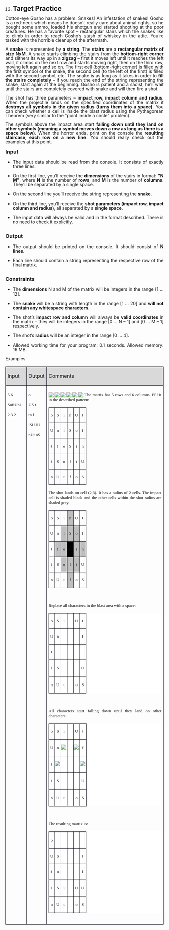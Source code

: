 <OL START=13>
	<LI><H2 CLASS="western" STYLE="margin-top: 0in; margin-bottom: 0.08in; line-height: 100%">
	Target Practice</H2>
</OL>
<P CLASS="western" ALIGN=JUSTIFY STYLE="margin-bottom: 0.14in; line-height: 100%">
Cotton-eye Gosho has a problem. Snakes! An infestation of snakes!
Gosho is a red-neck which means he doesn’t really care about animal
rights, so he bought some ammo, loaded his shotgun and started
shooting at the poor creatures. He has a favorite spot –
rectangular stairs which the snakes like to climb in order to reach
Gosho’s stash of whiskey in the attic. You’re tasked with the
horrible cleanup of the aftermath.</P>
<P CLASS="western" ALIGN=JUSTIFY STYLE="margin-bottom: 0.14in; line-height: 100%">
A <B>snake</B> is represented by <B>a string</B>. The <B>stairs</B>
are a <B>rectangular matrix of size NxM</B>. A snake starts climbing
the stairs from the <B>bottom-right corner</B> and slithers its way
up in a <B>zigzag</B> – first it moves left until it reaches the
left wall, it climbs on the next row and starts moving right, then on
the third row, moving left again and so on. The first cell
(bottom-right corner) is filled with the first symbol of the snake,
the second cell (to the left of the first) is filled with the second
symbol, etc. The snake is as long as it takes in order to <B>fill the
stairs completely</B> – if you reach the end of the string
representing the snake, start again at the beginning. Gosho is
patient and a sadist, he’ll wait until the stairs are completely
covered with snake and will then fire a shot.</P>
<P CLASS="western" ALIGN=JUSTIFY STYLE="margin-bottom: 0.14in; line-height: 100%">
The shot has three parameters – <B>impact row, impact column and
radius</B>. When the projectile lands on the specified coordinates of
the matrix it <B>destroys all symbols in the given radius (turns them
into a space)</B>. You can check whether a cell is inside the blast
radius using the Pythagorean Theorem (very similar to the &quot;point
inside a circle&quot; problem).</P>
<P CLASS="western" ALIGN=JUSTIFY STYLE="margin-bottom: 0.14in; line-height: 100%">
The symbols above the impact area start <B>falling down until they
land on other symbols (meaning a symbol moves down a row as long as
there is a space below)</B>. When the horror ends, print on the
console the <B>resulting staircase, each row on a new line</B>. You
should really check out the examples at this point.</P>
<H3 CLASS="western" ALIGN=JUSTIFY STYLE="margin-top: 0in; margin-bottom: 0in">
Input</H3>
<UL>
	<LI><P ALIGN=JUSTIFY STYLE="margin-bottom: 0in; line-height: 100%">The
	input data should be read from the console. It consists of exactly
	three lines.</P>
	<LI><P ALIGN=JUSTIFY STYLE="margin-bottom: 0in; line-height: 100%">On
	the first line, you’ll receive the <B>dimensions</B> of the stairs
	in format: <B>&quot;N M&quot;</B>, where <B>N</B> is the number of
	<B>rows</B>, and <B>M</B> is the number of <B>columns</B>. They’ll
	be separated by a single space.</P>
	<LI><P ALIGN=JUSTIFY STYLE="margin-bottom: 0in; line-height: 100%">On
	the second line you’ll receive the string representing the <B>snake</B>.</P>
	<LI><P ALIGN=JUSTIFY STYLE="margin-bottom: 0in; line-height: 100%">On
	the third line, you’ll receive the <B>shot parameters (impact row,
	impact column and radius)</B>, all separated by a <B>single space</B>.</P>
	<LI><P ALIGN=JUSTIFY STYLE="margin-bottom: 0in; line-height: 100%">The
	input data will always be valid and in the format described. There
	is no need to check it explicitly.</P>
</UL>
<P ALIGN=JUSTIFY STYLE="margin-left: 0.5in; margin-bottom: 0in; line-height: 100%">
<BR>
</P>
<H3 CLASS="western" ALIGN=JUSTIFY STYLE="margin-top: 0in; margin-bottom: 0in">
Output</H3>
<UL>
	<LI><P ALIGN=JUSTIFY STYLE="margin-bottom: 0in; line-height: 100%">The
	output should be printed on the console. It should consist of <B>N
	lines</B>. 
	</P>
	<LI><P ALIGN=JUSTIFY STYLE="margin-bottom: 0in; line-height: 100%">Each
	line should contain a string representing the respective row of the
	final matrix.</P>
</UL>
<P ALIGN=JUSTIFY STYLE="margin-left: 0.5in; margin-bottom: 0in; line-height: 100%">
<BR>
</P>
<H3 CLASS="western" ALIGN=JUSTIFY STYLE="margin-top: 0in; margin-bottom: 0in">
Constraints</H3>
<UL>
	<LI><P CLASS="western" ALIGN=JUSTIFY STYLE="margin-bottom: 0in; line-height: 100%">
	The <B>dimensions</B> N and M of the matrix will be integers in the
	range [1 … 12].</P>
	<LI><P CLASS="western" ALIGN=JUSTIFY STYLE="margin-bottom: 0in; line-height: 100%">
	The <B>snake</B> will be a string with length in the range [1 …
	20] and <B>will not contain any whitespace characters</B>.</P>
	<LI><P CLASS="western" ALIGN=JUSTIFY STYLE="margin-bottom: 0in; line-height: 100%">
	The shot’s <B>impact row and column</B> will always be <B>valid
	coordinates</B> in the matrix – they will be integers in the range
	[0 … N – 1] and [0 … M – 1] respectively.</P>
	<LI><P CLASS="western" ALIGN=JUSTIFY STYLE="margin-bottom: 0in; line-height: 100%">
	The shot’s <B>radius</B> will be an integer in the range [0 …
	4].</P>
	<LI><P CLASS="western" ALIGN=JUSTIFY STYLE="margin-bottom: 0in; line-height: 100%">
	Allowed working time for your program: 0.1 seconds. Allowed memory:
	16 MB.</P>
</UL>
<P CLASS="western" STYLE="margin-bottom: 0in; line-height: 115%; page-break-before: always">
Examples</P>
<TABLE WIDTH=668 CELLPADDING=4 CELLSPACING=0>
	<COL WIDTH=62>
	<COL WIDTH=52>
	<COL WIDTH=528>
	<TR VALIGN=TOP>
		<TD WIDTH=62 BGCOLOR="#d9d9d9" STYLE="border: 1px solid #00000a; padding-top: 0.04in; padding-bottom: 0.04in; padding-left: 0.06in; padding-right: 0.06in">
			<P CLASS="western" ALIGN=JUSTIFY><FONT SIZE=3>Input</FONT></P>
		</TD>
		<TD WIDTH=52 BGCOLOR="#d9d9d9" STYLE="border: 1px solid #00000a; padding-top: 0.04in; padding-bottom: 0.04in; padding-left: 0.06in; padding-right: 0.06in">
			<P CLASS="western" ALIGN=JUSTIFY><FONT SIZE=3>Output</FONT></P>
		</TD>
		<TD WIDTH=528 BGCOLOR="#d9d9d9" STYLE="border: 1px solid #00000a; padding-top: 0.04in; padding-bottom: 0.04in; padding-left: 0.06in; padding-right: 0.06in">
			<P CLASS="western" ALIGN=JUSTIFY><FONT SIZE=3>Comments</FONT></P>
		</TD>
	</TR>
	<TR VALIGN=TOP>
		<TD WIDTH=62 STYLE="border: 1px solid #00000a; padding-top: 0.04in; padding-bottom: 0.04in; padding-left: 0.06in; padding-right: 0.06in">
			<P CLASS="western" ALIGN=JUSTIFY STYLE="margin-bottom: 0in"><FONT FACE="Consolas, serif"><FONT SIZE=2 STYLE="font-size: 10pt">5
			6</FONT></FONT></P>
			<P CLASS="western" ALIGN=JUSTIFY STYLE="margin-bottom: 0in"><FONT FACE="Consolas, serif"><FONT SIZE=2 STYLE="font-size: 10pt">SoftUni</FONT></FONT></P>
			<P CLASS="western" ALIGN=JUSTIFY><FONT FACE="Consolas, serif"><FONT SIZE=2 STYLE="font-size: 10pt">2
			3 2</FONT></FONT></P>
		</TD>
		<TD WIDTH=52 STYLE="border: 1px solid #00000a; padding-top: 0.04in; padding-bottom: 0.04in; padding-left: 0.06in; padding-right: 0.06in">
			<P CLASS="western" ALIGN=JUSTIFY STYLE="margin-bottom: 0in"><FONT FACE="Consolas, serif"><FONT SIZE=2 STYLE="font-size: 10pt">o</FONT></FONT></P>
			<P CLASS="western" ALIGN=JUSTIFY STYLE="margin-bottom: 0in"><FONT FACE="Consolas, serif"><FONT SIZE=2 STYLE="font-size: 10pt">US
			  t</FONT></FONT></P>
			<P CLASS="western" ALIGN=JUSTIFY STYLE="margin-bottom: 0in"><FONT FACE="Consolas, serif"><FONT SIZE=2 STYLE="font-size: 10pt">tn
			  f</FONT></FONT></P>
			<P CLASS="western" ALIGN=JUSTIFY STYLE="margin-bottom: 0in"><FONT FACE="Consolas, serif"><FONT SIZE=2 STYLE="font-size: 10pt">iSi
			UU</FONT></FONT></P>
			<P CLASS="western" ALIGN=JUSTIFY><FONT FACE="Consolas, serif"><FONT SIZE=2 STYLE="font-size: 10pt">nUt
			oS</FONT></FONT></P>
		</TD>
		<TD WIDTH=528 STYLE="border: 1px solid #00000a; padding-top: 0.04in; padding-bottom: 0.04in; padding-left: 0.06in; padding-right: 0.06in">
			<P CLASS="western" ALIGN=JUSTIFY STYLE="margin-bottom: 0in"><IMG SRC="i_284cac0dc310a993_html_4e05b9a6.gif" ALIGN=LEFT><IMG SRC="i_284cac0dc310a993_html_d5184364.gif" ALIGN=LEFT><IMG SRC="i_284cac0dc310a993_html_5dba09c6.gif" ALIGN=LEFT><IMG SRC="i_284cac0dc310a993_html_d5184364.gif" ALIGN=LEFT><IMG SRC="i_284cac0dc310a993_html_5dba09c6.gif" ALIGN=LEFT><IMG SRC="i_284cac0dc310a993_html_d5184364.gif" ALIGN=LEFT><FONT FACE="Consolas, serif"><FONT SIZE=2 STYLE="font-size: 10pt">The
			matrix has 5 rows and 6 columns. Fill it in the described pattern:</FONT></FONT></P>
			<TABLE WIDTH=115 CELLPADDING=0 CELLSPACING=0>
				<COL WIDTH=18>
				<COL WIDTH=19>
				<COL WIDTH=19>
				<COL WIDTH=19>
				<COL WIDTH=19>
				<COL WIDTH=18>
				<TR>
					<TD WIDTH=18 HEIGHT=18 STYLE="border: 1px solid #00000a; padding: 0in">
						<P CLASS="western" ALIGN=CENTER><FONT FACE="Consolas, serif"><FONT SIZE=2 STYLE="font-size: 10pt">o</FONT></FONT></P>
					</TD>
					<TD WIDTH=19 STYLE="border: 1px solid #00000a; padding: 0in">
						<P CLASS="western" ALIGN=CENTER><FONT FACE="Consolas, serif"><FONT SIZE=2 STYLE="font-size: 10pt">S</FONT></FONT></P>
					</TD>
					<TD WIDTH=19 STYLE="border: 1px solid #00000a; padding: 0in">
						<P CLASS="western" ALIGN=CENTER><FONT FACE="Consolas, serif"><FONT SIZE=2 STYLE="font-size: 10pt">i</FONT></FONT></P>
					</TD>
					<TD WIDTH=19 STYLE="border: 1px solid #00000a; padding: 0in">
						<P CLASS="western" ALIGN=CENTER><FONT FACE="Consolas, serif"><FONT SIZE=2 STYLE="font-size: 10pt">n</FONT></FONT></P>
					</TD>
					<TD WIDTH=19 STYLE="border: 1px solid #00000a; padding: 0in">
						<P CLASS="western" ALIGN=CENTER><FONT FACE="Consolas, serif"><FONT SIZE=2 STYLE="font-size: 10pt">U</FONT></FONT></P>
					</TD>
					<TD WIDTH=18 STYLE="border: 1px solid #00000a; padding: 0in">
						<P CLASS="western" ALIGN=CENTER><FONT FACE="Consolas, serif"><FONT SIZE=2 STYLE="font-size: 10pt">t</FONT></FONT></P>
					</TD>
				</TR>
				<TR>
					<TD WIDTH=18 HEIGHT=19 STYLE="border: 1px solid #00000a; padding: 0in">
						<P CLASS="western" ALIGN=CENTER><FONT FACE="Consolas, serif"><FONT SIZE=2 STYLE="font-size: 10pt">U</FONT></FONT></P>
					</TD>
					<TD WIDTH=19 STYLE="border: 1px solid #00000a; padding: 0in">
						<P CLASS="western" ALIGN=CENTER><FONT FACE="Consolas, serif"><FONT SIZE=2 STYLE="font-size: 10pt">n</FONT></FONT></P>
					</TD>
					<TD WIDTH=19 STYLE="border: 1px solid #00000a; padding: 0in">
						<P CLASS="western" ALIGN=CENTER><FONT FACE="Consolas, serif"><FONT SIZE=2 STYLE="font-size: 10pt">i</FONT></FONT></P>
					</TD>
					<TD WIDTH=19 STYLE="border: 1px solid #00000a; padding: 0in">
						<P CLASS="western" ALIGN=CENTER><FONT FACE="Consolas, serif"><FONT SIZE=2 STYLE="font-size: 10pt">S</FONT></FONT></P>
					</TD>
					<TD WIDTH=19 STYLE="border: 1px solid #00000a; padding: 0in">
						<P CLASS="western" ALIGN=CENTER><FONT FACE="Consolas, serif"><FONT SIZE=2 STYLE="font-size: 10pt">o</FONT></FONT></P>
					</TD>
					<TD WIDTH=18 STYLE="border: 1px solid #00000a; padding: 0in">
						<P CLASS="western" ALIGN=CENTER><FONT FACE="Consolas, serif"><FONT SIZE=2 STYLE="font-size: 10pt">f</FONT></FONT></P>
					</TD>
				</TR>
				<TR>
					<TD WIDTH=18 HEIGHT=19 STYLE="border: 1px solid #00000a; padding: 0in">
						<P CLASS="western" ALIGN=CENTER><FONT FACE="Consolas, serif"><FONT SIZE=2 STYLE="font-size: 10pt">t</FONT></FONT></P>
					</TD>
					<TD WIDTH=19 STYLE="border: 1px solid #00000a; padding: 0in">
						<P CLASS="western" ALIGN=CENTER><FONT FACE="Consolas, serif"><FONT SIZE=2 STYLE="font-size: 10pt">f</FONT></FONT></P>
					</TD>
					<TD WIDTH=19 STYLE="border: 1px solid #00000a; padding: 0in">
						<P CLASS="western" ALIGN=CENTER><FONT FACE="Consolas, serif"><FONT SIZE=2 STYLE="font-size: 10pt">o</FONT></FONT></P>
					</TD>
					<TD WIDTH=19 STYLE="border: 1px solid #00000a; padding: 0in">
						<P CLASS="western" ALIGN=CENTER><FONT FACE="Consolas, serif"><FONT SIZE=2 STYLE="font-size: 10pt">S</FONT></FONT></P>
					</TD>
					<TD WIDTH=19 STYLE="border: 1px solid #00000a; padding: 0in">
						<P CLASS="western" ALIGN=CENTER><FONT FACE="Consolas, serif"><FONT SIZE=2 STYLE="font-size: 10pt">i</FONT></FONT></P>
					</TD>
					<TD WIDTH=18 STYLE="border: 1px solid #00000a; padding: 0in">
						<P CLASS="western" ALIGN=CENTER><FONT FACE="Consolas, serif"><FONT SIZE=2 STYLE="font-size: 10pt">n</FONT></FONT></P>
					</TD>
				</TR>
				<TR>
					<TD WIDTH=18 HEIGHT=19 STYLE="border: 1px solid #00000a; padding: 0in">
						<P CLASS="western" ALIGN=CENTER><FONT FACE="Consolas, serif"><FONT SIZE=2 STYLE="font-size: 10pt">i</FONT></FONT></P>
					</TD>
					<TD WIDTH=19 STYLE="border: 1px solid #00000a; padding: 0in">
						<P CLASS="western" ALIGN=CENTER><FONT FACE="Consolas, serif"><FONT SIZE=2 STYLE="font-size: 10pt">S</FONT></FONT></P>
					</TD>
					<TD WIDTH=19 STYLE="border: 1px solid #00000a; padding: 0in">
						<P CLASS="western" ALIGN=CENTER><FONT FACE="Consolas, serif"><FONT SIZE=2 STYLE="font-size: 10pt">o</FONT></FONT></P>
					</TD>
					<TD WIDTH=19 STYLE="border: 1px solid #00000a; padding: 0in">
						<P CLASS="western" ALIGN=CENTER><FONT FACE="Consolas, serif"><FONT SIZE=2 STYLE="font-size: 10pt">f</FONT></FONT></P>
					</TD>
					<TD WIDTH=19 STYLE="border: 1px solid #00000a; padding: 0in">
						<P CLASS="western" ALIGN=CENTER><FONT FACE="Consolas, serif"><FONT SIZE=2 STYLE="font-size: 10pt">t</FONT></FONT></P>
					</TD>
					<TD WIDTH=18 STYLE="border: 1px solid #00000a; padding: 0in">
						<P CLASS="western" ALIGN=CENTER><FONT FACE="Consolas, serif"><FONT SIZE=2 STYLE="font-size: 10pt">U</FONT></FONT></P>
					</TD>
				</TR>
				<TR>
					<TD WIDTH=18 HEIGHT=18 STYLE="border: 1px solid #00000a; padding: 0in">
						<P CLASS="western" ALIGN=CENTER><FONT FACE="Consolas, serif"><FONT SIZE=2 STYLE="font-size: 10pt">n</FONT></FONT></P>
					</TD>
					<TD WIDTH=19 STYLE="border: 1px solid #00000a; padding: 0in">
						<P CLASS="western" ALIGN=CENTER><FONT FACE="Consolas, serif"><FONT SIZE=2 STYLE="font-size: 10pt">U</FONT></FONT></P>
					</TD>
					<TD WIDTH=19 STYLE="border: 1px solid #00000a; padding: 0in">
						<P CLASS="western" ALIGN=CENTER><FONT FACE="Consolas, serif"><FONT SIZE=2 STYLE="font-size: 10pt">t</FONT></FONT></P>
					</TD>
					<TD WIDTH=19 STYLE="border: 1px solid #00000a; padding: 0in">
						<P CLASS="western" ALIGN=CENTER><FONT FACE="Consolas, serif"><FONT SIZE=2 STYLE="font-size: 10pt">f</FONT></FONT></P>
					</TD>
					<TD WIDTH=19 STYLE="border: 1px solid #00000a; padding: 0in">
						<P CLASS="western" ALIGN=CENTER><FONT FACE="Consolas, serif"><FONT SIZE=2 STYLE="font-size: 10pt">o</FONT></FONT></P>
					</TD>
					<TD WIDTH=18 STYLE="border: 1px solid #00000a; padding: 0in">
						<P CLASS="western" ALIGN=CENTER><FONT FACE="Consolas, serif"><FONT SIZE=2 STYLE="font-size: 10pt">S</FONT></FONT></P>
					</TD>
				</TR>
			</TABLE>
			<P CLASS="western" ALIGN=JUSTIFY STYLE="margin-bottom: 0in; line-height: 100%">
			<FONT FACE="Consolas, serif"><FONT SIZE=2 STYLE="font-size: 10pt">The
			shot lands on cell (2,3). It has a radius of 2 cells. The impact
			cell is shaded black and the other cells within the shot radius
			are shaded grey.</FONT></FONT></P>
			<TABLE WIDTH=115 CELLPADDING=0 CELLSPACING=0>
				<COL WIDTH=18>
				<COL WIDTH=19>
				<COL WIDTH=19>
				<COL WIDTH=19>
				<COL WIDTH=19>
				<COL WIDTH=18>
				<TR>
					<TD WIDTH=18 HEIGHT=18 STYLE="border: 1px solid #00000a; padding: 0in">
						<P CLASS="western" ALIGN=CENTER><FONT FACE="Consolas, serif"><FONT SIZE=2 STYLE="font-size: 10pt">o</FONT></FONT></P>
					</TD>
					<TD WIDTH=19 STYLE="border: 1px solid #00000a; padding: 0in">
						<P CLASS="western" ALIGN=CENTER><FONT FACE="Consolas, serif"><FONT SIZE=2 STYLE="font-size: 10pt">S</FONT></FONT></P>
					</TD>
					<TD WIDTH=19 STYLE="border: 1px solid #00000a; padding: 0in">
						<P CLASS="western" ALIGN=CENTER><FONT FACE="Consolas, serif"><FONT SIZE=2 STYLE="font-size: 10pt">i</FONT></FONT></P>
					</TD>
					<TD WIDTH=19 BGCOLOR="#bfbfbf" STYLE="border: 1px solid #00000a; padding: 0in">
						<P CLASS="western" ALIGN=CENTER><FONT FACE="Consolas, serif"><FONT SIZE=2 STYLE="font-size: 10pt">n</FONT></FONT></P>
					</TD>
					<TD WIDTH=19 STYLE="border: 1px solid #00000a; padding: 0in">
						<P CLASS="western" ALIGN=CENTER><FONT FACE="Consolas, serif"><FONT SIZE=2 STYLE="font-size: 10pt">U</FONT></FONT></P>
					</TD>
					<TD WIDTH=18 STYLE="border: 1px solid #00000a; padding: 0in">
						<P CLASS="western" ALIGN=CENTER><FONT FACE="Consolas, serif"><FONT SIZE=2 STYLE="font-size: 10pt">t</FONT></FONT></P>
					</TD>
				</TR>
				<TR>
					<TD WIDTH=18 HEIGHT=19 STYLE="border: 1px solid #00000a; padding: 0in">
						<P CLASS="western" ALIGN=CENTER><FONT FACE="Consolas, serif"><FONT SIZE=2 STYLE="font-size: 10pt">U</FONT></FONT></P>
					</TD>
					<TD WIDTH=19 STYLE="border: 1px solid #00000a; padding: 0in">
						<P CLASS="western" ALIGN=CENTER><FONT FACE="Consolas, serif"><FONT SIZE=2 STYLE="font-size: 10pt">n</FONT></FONT></P>
					</TD>
					<TD WIDTH=19 BGCOLOR="#bfbfbf" STYLE="border: 1px solid #00000a; padding: 0in">
						<P CLASS="western" ALIGN=CENTER><FONT FACE="Consolas, serif"><FONT SIZE=2 STYLE="font-size: 10pt">i</FONT></FONT></P>
					</TD>
					<TD WIDTH=19 BGCOLOR="#bfbfbf" STYLE="border: 1px solid #00000a; padding: 0in">
						<P CLASS="western" ALIGN=CENTER><FONT FACE="Consolas, serif"><FONT SIZE=2 STYLE="font-size: 10pt">S</FONT></FONT></P>
					</TD>
					<TD WIDTH=19 BGCOLOR="#bfbfbf" STYLE="border: 1px solid #00000a; padding: 0in">
						<P CLASS="western" ALIGN=CENTER><FONT FACE="Consolas, serif"><FONT SIZE=2 STYLE="font-size: 10pt">o</FONT></FONT></P>
					</TD>
					<TD WIDTH=18 STYLE="border: 1px solid #00000a; padding: 0in">
						<P CLASS="western" ALIGN=CENTER><FONT FACE="Consolas, serif"><FONT SIZE=2 STYLE="font-size: 10pt">f</FONT></FONT></P>
					</TD>
				</TR>
				<TR>
					<TD WIDTH=18 HEIGHT=19 STYLE="border: 1px solid #00000a; padding: 0in">
						<P CLASS="western" ALIGN=CENTER><FONT FACE="Consolas, serif"><FONT SIZE=2 STYLE="font-size: 10pt">t</FONT></FONT></P>
					</TD>
					<TD WIDTH=19 BGCOLOR="#bfbfbf" STYLE="border: 1px solid #00000a; padding: 0in">
						<P CLASS="western" ALIGN=CENTER><FONT FACE="Consolas, serif"><FONT SIZE=2 STYLE="font-size: 10pt">f</FONT></FONT></P>
					</TD>
					<TD WIDTH=19 BGCOLOR="#bfbfbf" STYLE="border: 1px solid #00000a; padding: 0in">
						<P CLASS="western" ALIGN=CENTER><FONT FACE="Consolas, serif"><FONT SIZE=2 STYLE="font-size: 10pt">o</FONT></FONT></P>
					</TD>
					<TD WIDTH=19 BGCOLOR="#000000" STYLE="border: 1px solid #00000a; padding: 0in">
						<P CLASS="western" ALIGN=CENTER><FONT FACE="Consolas, serif"><FONT SIZE=2 STYLE="font-size: 10pt">S</FONT></FONT></P>
					</TD>
					<TD WIDTH=19 BGCOLOR="#bfbfbf" STYLE="border: 1px solid #00000a; padding: 0in">
						<P CLASS="western" ALIGN=CENTER><FONT FACE="Consolas, serif"><FONT SIZE=2 STYLE="font-size: 10pt">i</FONT></FONT></P>
					</TD>
					<TD WIDTH=18 BGCOLOR="#bfbfbf" STYLE="border: 1px solid #00000a; padding: 0in">
						<P CLASS="western" ALIGN=CENTER><FONT FACE="Consolas, serif"><FONT SIZE=2 STYLE="font-size: 10pt">n</FONT></FONT></P>
					</TD>
				</TR>
				<TR>
					<TD WIDTH=18 HEIGHT=19 STYLE="border: 1px solid #00000a; padding: 0in">
						<P CLASS="western" ALIGN=CENTER><FONT FACE="Consolas, serif"><FONT SIZE=2 STYLE="font-size: 10pt">i</FONT></FONT></P>
					</TD>
					<TD WIDTH=19 STYLE="border: 1px solid #00000a; padding: 0in">
						<P CLASS="western" ALIGN=CENTER><FONT FACE="Consolas, serif"><FONT SIZE=2 STYLE="font-size: 10pt">S</FONT></FONT></P>
					</TD>
					<TD WIDTH=19 BGCOLOR="#bfbfbf" STYLE="border: 1px solid #00000a; padding: 0in">
						<P CLASS="western" ALIGN=CENTER><FONT FACE="Consolas, serif"><FONT SIZE=2 STYLE="font-size: 10pt">o</FONT></FONT></P>
					</TD>
					<TD WIDTH=19 BGCOLOR="#bfbfbf" STYLE="border: 1px solid #00000a; padding: 0in">
						<P CLASS="western" ALIGN=CENTER><FONT FACE="Consolas, serif"><FONT SIZE=2 STYLE="font-size: 10pt">f</FONT></FONT></P>
					</TD>
					<TD WIDTH=19 BGCOLOR="#bfbfbf" STYLE="border: 1px solid #00000a; padding: 0in">
						<P CLASS="western" ALIGN=CENTER><FONT FACE="Consolas, serif"><FONT SIZE=2 STYLE="font-size: 10pt">t</FONT></FONT></P>
					</TD>
					<TD WIDTH=18 STYLE="border: 1px solid #00000a; padding: 0in">
						<P CLASS="western" ALIGN=CENTER><FONT FACE="Consolas, serif"><FONT SIZE=2 STYLE="font-size: 10pt">U</FONT></FONT></P>
					</TD>
				</TR>
				<TR>
					<TD WIDTH=18 HEIGHT=18 STYLE="border: 1px solid #00000a; padding: 0in">
						<P CLASS="western" ALIGN=CENTER><FONT FACE="Consolas, serif"><FONT SIZE=2 STYLE="font-size: 10pt">n</FONT></FONT></P>
					</TD>
					<TD WIDTH=19 STYLE="border: 1px solid #00000a; padding: 0in">
						<P CLASS="western" ALIGN=CENTER><FONT FACE="Consolas, serif"><FONT SIZE=2 STYLE="font-size: 10pt">U</FONT></FONT></P>
					</TD>
					<TD WIDTH=19 STYLE="border: 1px solid #00000a; padding: 0in">
						<P CLASS="western" ALIGN=CENTER><FONT FACE="Consolas, serif"><FONT SIZE=2 STYLE="font-size: 10pt">t</FONT></FONT></P>
					</TD>
					<TD WIDTH=19 BGCOLOR="#bfbfbf" STYLE="border: 1px solid #00000a; padding: 0in">
						<P CLASS="western" ALIGN=CENTER><FONT FACE="Consolas, serif"><FONT SIZE=2 STYLE="font-size: 10pt">f</FONT></FONT></P>
					</TD>
					<TD WIDTH=19 STYLE="border: 1px solid #00000a; padding: 0in">
						<P CLASS="western" ALIGN=CENTER><FONT FACE="Consolas, serif"><FONT SIZE=2 STYLE="font-size: 10pt">o</FONT></FONT></P>
					</TD>
					<TD WIDTH=18 STYLE="border: 1px solid #00000a; padding: 0in">
						<P CLASS="western" ALIGN=CENTER><FONT FACE="Consolas, serif"><FONT SIZE=2 STYLE="font-size: 10pt">S</FONT></FONT></P>
					</TD>
				</TR>
			</TABLE>
			<P CLASS="western" ALIGN=JUSTIFY STYLE="margin-bottom: 0in; line-height: 100%">
			<BR>
			</P>
			<P CLASS="western" ALIGN=JUSTIFY STYLE="margin-bottom: 0in; line-height: 100%">
			<FONT FACE="Consolas, serif"><FONT SIZE=2 STYLE="font-size: 10pt">Replace
			all characters in the blast area with a space:</FONT></FONT></P>
			<TABLE WIDTH=115 CELLPADDING=0 CELLSPACING=0 BGCOLOR="#ffffff">
				<COL WIDTH=18>
				<COL WIDTH=19>
				<COL WIDTH=19>
				<COL WIDTH=19>
				<COL WIDTH=19>
				<COL WIDTH=18>
				<TR>
					<TD WIDTH=18 HEIGHT=18 BGCOLOR="#ffffff" STYLE="border: 1px solid #00000a; padding: 0in">
						<P CLASS="western" ALIGN=CENTER><FONT FACE="Consolas, serif"><FONT SIZE=2 STYLE="font-size: 10pt">o</FONT></FONT></P>
					</TD>
					<TD WIDTH=19 BGCOLOR="#ffffff" STYLE="border: 1px solid #00000a; padding: 0in">
						<P CLASS="western" ALIGN=CENTER><FONT FACE="Consolas, serif"><FONT SIZE=2 STYLE="font-size: 10pt">S</FONT></FONT></P>
					</TD>
					<TD WIDTH=19 BGCOLOR="#ffffff" STYLE="border: 1px solid #00000a; padding: 0in">
						<P CLASS="western" ALIGN=CENTER><FONT FACE="Consolas, serif"><FONT SIZE=2 STYLE="font-size: 10pt">i</FONT></FONT></P>
					</TD>
					<TD WIDTH=19 BGCOLOR="#ffffff" STYLE="border: 1px solid #00000a; padding: 0in">
						<P CLASS="western" ALIGN=CENTER> 
						</P>
					</TD>
					<TD WIDTH=19 BGCOLOR="#ffffff" STYLE="border: 1px solid #00000a; padding: 0in">
						<P CLASS="western" ALIGN=CENTER><FONT FACE="Consolas, serif"><FONT SIZE=2 STYLE="font-size: 10pt">U</FONT></FONT></P>
					</TD>
					<TD WIDTH=18 BGCOLOR="#ffffff" STYLE="border: 1px solid #00000a; padding: 0in">
						<P CLASS="western" ALIGN=CENTER><FONT FACE="Consolas, serif"><FONT SIZE=2 STYLE="font-size: 10pt">t</FONT></FONT></P>
					</TD>
				</TR>
				<TR>
					<TD WIDTH=18 HEIGHT=19 BGCOLOR="#ffffff" STYLE="border: 1px solid #00000a; padding: 0in">
						<P CLASS="western" ALIGN=CENTER><FONT FACE="Consolas, serif"><FONT SIZE=2 STYLE="font-size: 10pt">U</FONT></FONT></P>
					</TD>
					<TD WIDTH=19 BGCOLOR="#ffffff" STYLE="border: 1px solid #00000a; padding: 0in">
						<P CLASS="western" ALIGN=CENTER><FONT FACE="Consolas, serif"><FONT SIZE=2 STYLE="font-size: 10pt">n</FONT></FONT></P>
					</TD>
					<TD WIDTH=19 BGCOLOR="#ffffff" STYLE="border: 1px solid #00000a; padding: 0in">
						<P CLASS="western" ALIGN=CENTER> 
						</P>
					</TD>
					<TD WIDTH=19 BGCOLOR="#ffffff" STYLE="border: 1px solid #00000a; padding: 0in">
						<P CLASS="western" ALIGN=CENTER> 
						</P>
					</TD>
					<TD WIDTH=19 BGCOLOR="#ffffff" STYLE="border: 1px solid #00000a; padding: 0in">
						<P CLASS="western" ALIGN=CENTER> 
						</P>
					</TD>
					<TD WIDTH=18 BGCOLOR="#ffffff" STYLE="border: 1px solid #00000a; padding: 0in">
						<P CLASS="western" ALIGN=CENTER><FONT FACE="Consolas, serif"><FONT SIZE=2 STYLE="font-size: 10pt">f</FONT></FONT></P>
					</TD>
				</TR>
				<TR>
					<TD WIDTH=18 HEIGHT=19 BGCOLOR="#ffffff" STYLE="border: 1px solid #00000a; padding: 0in">
						<P CLASS="western" ALIGN=CENTER><FONT FACE="Consolas, serif"><FONT SIZE=2 STYLE="font-size: 10pt">t</FONT></FONT></P>
					</TD>
					<TD WIDTH=19 BGCOLOR="#ffffff" STYLE="border: 1px solid #00000a; padding: 0in">
						<P CLASS="western" ALIGN=CENTER> 
						</P>
					</TD>
					<TD WIDTH=19 BGCOLOR="#ffffff" STYLE="border: 1px solid #00000a; padding: 0in">
						<P CLASS="western" ALIGN=CENTER> 
						</P>
					</TD>
					<TD WIDTH=19 BGCOLOR="#ffffff" STYLE="border: 1px solid #00000a; padding: 0in">
						<P CLASS="western" ALIGN=CENTER> 
						</P>
					</TD>
					<TD WIDTH=19 BGCOLOR="#ffffff" STYLE="border: 1px solid #00000a; padding: 0in">
						<P CLASS="western" ALIGN=CENTER> 
						</P>
					</TD>
					<TD WIDTH=18 BGCOLOR="#ffffff" STYLE="border: 1px solid #00000a; padding: 0in">
						<P CLASS="western" ALIGN=CENTER> 
						</P>
					</TD>
				</TR>
				<TR>
					<TD WIDTH=18 HEIGHT=19 BGCOLOR="#ffffff" STYLE="border: 1px solid #00000a; padding: 0in">
						<P CLASS="western" ALIGN=CENTER><FONT FACE="Consolas, serif"><FONT SIZE=2 STYLE="font-size: 10pt">i</FONT></FONT></P>
					</TD>
					<TD WIDTH=19 BGCOLOR="#ffffff" STYLE="border: 1px solid #00000a; padding: 0in">
						<P CLASS="western" ALIGN=CENTER><FONT FACE="Consolas, serif"><FONT SIZE=2 STYLE="font-size: 10pt">S</FONT></FONT></P>
					</TD>
					<TD WIDTH=19 BGCOLOR="#ffffff" STYLE="border: 1px solid #00000a; padding: 0in">
						<P CLASS="western" ALIGN=CENTER><BR>
						</P>
					</TD>
					<TD WIDTH=19 BGCOLOR="#ffffff" STYLE="border: 1px solid #00000a; padding: 0in">
						<P CLASS="western" ALIGN=CENTER><BR>
						</P>
					</TD>
					<TD WIDTH=19 BGCOLOR="#ffffff" STYLE="border: 1px solid #00000a; padding: 0in">
						<P CLASS="western" ALIGN=CENTER><BR>
						</P>
					</TD>
					<TD WIDTH=18 BGCOLOR="#ffffff" STYLE="border: 1px solid #00000a; padding: 0in">
						<P CLASS="western" ALIGN=CENTER><FONT FACE="Consolas, serif"><FONT SIZE=2 STYLE="font-size: 10pt">U</FONT></FONT></P>
					</TD>
				</TR>
				<TR>
					<TD WIDTH=18 HEIGHT=18 BGCOLOR="#ffffff" STYLE="border: 1px solid #00000a; padding: 0in">
						<P CLASS="western" ALIGN=CENTER><FONT FACE="Consolas, serif"><FONT SIZE=2 STYLE="font-size: 10pt">n</FONT></FONT></P>
					</TD>
					<TD WIDTH=19 BGCOLOR="#ffffff" STYLE="border: 1px solid #00000a; padding: 0in">
						<P CLASS="western" ALIGN=CENTER><FONT FACE="Consolas, serif"><FONT SIZE=2 STYLE="font-size: 10pt">U</FONT></FONT></P>
					</TD>
					<TD WIDTH=19 BGCOLOR="#ffffff" STYLE="border: 1px solid #00000a; padding: 0in">
						<P CLASS="western" ALIGN=CENTER><FONT FACE="Consolas, serif"><FONT SIZE=2 STYLE="font-size: 10pt">t</FONT></FONT></P>
					</TD>
					<TD WIDTH=19 BGCOLOR="#ffffff" STYLE="border: 1px solid #00000a; padding: 0in">
						<P CLASS="western" ALIGN=CENTER><BR>
						</P>
					</TD>
					<TD WIDTH=19 BGCOLOR="#ffffff" STYLE="border: 1px solid #00000a; padding: 0in">
						<P CLASS="western" ALIGN=CENTER><FONT FACE="Consolas, serif"><FONT SIZE=2 STYLE="font-size: 10pt">o</FONT></FONT></P>
					</TD>
					<TD WIDTH=18 BGCOLOR="#ffffff" STYLE="border: 1px solid #00000a; padding: 0in">
						<P CLASS="western" ALIGN=CENTER><FONT FACE="Consolas, serif"><FONT SIZE=2 STYLE="font-size: 10pt">S</FONT></FONT></P>
					</TD>
				</TR>
			</TABLE>
			<P CLASS="western" ALIGN=JUSTIFY STYLE="margin-bottom: 0in; line-height: 100%">
			<BR>
			</P>
			<P CLASS="western" ALIGN=JUSTIFY STYLE="margin-bottom: 0in; line-height: 100%">
			<FONT FACE="Consolas, serif"><FONT SIZE=2 STYLE="font-size: 10pt">All
			characters start falling down until they land on other characters:</FONT></FONT></P>
			<TABLE WIDTH=115 CELLPADDING=0 CELLSPACING=0 BGCOLOR="#ffffff">
				<COL WIDTH=18>
				<COL WIDTH=19>
				<COL WIDTH=19>
				<COL WIDTH=19>
				<COL WIDTH=19>
				<COL WIDTH=18>
				<TR>
					<TD WIDTH=18 HEIGHT=18 BGCOLOR="#ffffff" STYLE="border: 1px solid #00000a; padding: 0in">
						<P CLASS="western" ALIGN=CENTER><FONT FACE="Consolas, serif"><FONT SIZE=2 STYLE="font-size: 10pt">o</FONT></FONT></P>
					</TD>
					<TD WIDTH=19 BGCOLOR="#ffffff" STYLE="border: 1px solid #00000a; padding: 0in">
						<P CLASS="western" ALIGN=CENTER><FONT FACE="Consolas, serif"><FONT SIZE=2 STYLE="font-size: 10pt">S</FONT></FONT></P>
					</TD>
					<TD WIDTH=19 BGCOLOR="#ffffff" STYLE="border: 1px solid #00000a; padding: 0in">
						<P CLASS="western" ALIGN=CENTER><FONT FACE="Consolas, serif"><FONT SIZE=2 STYLE="font-size: 10pt">i</FONT></FONT></P>
					</TD>
					<TD WIDTH=19 BGCOLOR="#ffffff" STYLE="border: 1px solid #00000a; padding: 0in">
						<P CLASS="western" ALIGN=CENTER> 
						</P>
					</TD>
					<TD WIDTH=19 BGCOLOR="#ffffff" STYLE="border: 1px solid #00000a; padding: 0in">
						<P CLASS="western" ALIGN=CENTER><FONT FACE="Consolas, serif"><FONT SIZE=2 STYLE="font-size: 10pt">U</FONT></FONT></P>
					</TD>
					<TD WIDTH=18 BGCOLOR="#ffffff" STYLE="border: 1px solid #00000a; padding: 0in">
						<P CLASS="western" ALIGN=CENTER><FONT FACE="Consolas, serif"><FONT SIZE=2 STYLE="font-size: 10pt">t</FONT></FONT></P>
					</TD>
				</TR>
				<TR>
					<TD WIDTH=18 HEIGHT=19 BGCOLOR="#ffffff" STYLE="border: 1px solid #00000a; padding: 0in">
						<P CLASS="western" ALIGN=CENTER><FONT FACE="Consolas, serif"><FONT SIZE=2 STYLE="font-size: 10pt">U</FONT></FONT></P>
					</TD>
					<TD WIDTH=19 BGCOLOR="#ffffff" STYLE="border: 1px solid #00000a; padding: 0in">
						<P CLASS="western" ALIGN=CENTER><FONT FACE="Consolas, serif"><FONT SIZE=2 STYLE="font-size: 10pt">n</FONT></FONT></P>
					</TD>
					<TD WIDTH=19 BGCOLOR="#ffffff" STYLE="border: 1px solid #00000a; padding: 0in">
						<P CLASS="western" ALIGN=CENTER><IMG SRC="i_284cac0dc310a993_html_312ade47.gif" ALIGN=LEFT>
						<BR>
						</P>
					</TD>
					<TD WIDTH=19 BGCOLOR="#ffffff" STYLE="border: 1px solid #00000a; padding: 0in">
						<P CLASS="western" ALIGN=CENTER> 
						</P>
					</TD>
					<TD WIDTH=19 BGCOLOR="#ffffff" STYLE="border: 1px solid #00000a; padding: 0in">
						<P CLASS="western" ALIGN=CENTER><IMG SRC="i_284cac0dc310a993_html_bd3acd28.gif" ALIGN=LEFT>
						<BR>
						</P>
					</TD>
					<TD WIDTH=18 BGCOLOR="#ffffff" STYLE="border: 1px solid #00000a; padding: 0in">
						<P CLASS="western" ALIGN=CENTER><FONT FACE="Consolas, serif"><FONT SIZE=2 STYLE="font-size: 10pt">f</FONT></FONT></P>
					</TD>
				</TR>
				<TR>
					<TD WIDTH=18 HEIGHT=19 BGCOLOR="#ffffff" STYLE="border: 1px solid #00000a; padding: 0in">
						<P CLASS="western" ALIGN=CENTER><FONT FACE="Consolas, serif"><FONT SIZE=2 STYLE="font-size: 10pt">t</FONT></FONT></P>
					</TD>
					<TD WIDTH=19 BGCOLOR="#ffffff" STYLE="border: 1px solid #00000a; padding: 0in">
						<P CLASS="western" ALIGN=CENTER><IMG SRC="i_284cac0dc310a993_html_5edae8ba.gif" ALIGN=LEFT>
						<BR>
						</P>
					</TD>
					<TD WIDTH=19 BGCOLOR="#ffffff" STYLE="border: 1px solid #00000a; padding: 0in">
						<P CLASS="western" ALIGN=CENTER> 
						</P>
					</TD>
					<TD WIDTH=19 BGCOLOR="#ffffff" STYLE="border: 1px solid #00000a; padding: 0in">
						<P CLASS="western" ALIGN=CENTER> 
						</P>
					</TD>
					<TD WIDTH=19 BGCOLOR="#ffffff" STYLE="border: 1px solid #00000a; padding: 0in">
						<P CLASS="western" ALIGN=CENTER> 
						</P>
					</TD>
					<TD WIDTH=18 BGCOLOR="#ffffff" STYLE="border: 1px solid #00000a; padding: 0in">
						<P CLASS="western" ALIGN=CENTER><IMG SRC="i_284cac0dc310a993_html_5edae8ba.gif" ALIGN=LEFT>
						<BR>
						</P>
					</TD>
				</TR>
				<TR>
					<TD WIDTH=18 HEIGHT=19 BGCOLOR="#ffffff" STYLE="border: 1px solid #00000a; padding: 0in">
						<P CLASS="western" ALIGN=CENTER><FONT FACE="Consolas, serif"><FONT SIZE=2 STYLE="font-size: 10pt">i</FONT></FONT></P>
					</TD>
					<TD WIDTH=19 BGCOLOR="#ffffff" STYLE="border: 1px solid #00000a; padding: 0in">
						<P CLASS="western" ALIGN=CENTER><FONT FACE="Consolas, serif"><FONT SIZE=2 STYLE="font-size: 10pt">S</FONT></FONT></P>
					</TD>
					<TD WIDTH=19 BGCOLOR="#ffffff" STYLE="border: 1px solid #00000a; padding: 0in">
						<P CLASS="western" ALIGN=CENTER><BR>
						</P>
					</TD>
					<TD WIDTH=19 BGCOLOR="#ffffff" STYLE="border: 1px solid #00000a; padding: 0in">
						<P CLASS="western" ALIGN=CENTER><BR>
						</P>
					</TD>
					<TD WIDTH=19 BGCOLOR="#ffffff" STYLE="border: 1px solid #00000a; padding: 0in">
						<P CLASS="western" ALIGN=CENTER><BR>
						</P>
					</TD>
					<TD WIDTH=18 BGCOLOR="#ffffff" STYLE="border: 1px solid #00000a; padding: 0in">
						<P CLASS="western" ALIGN=CENTER><FONT FACE="Consolas, serif"><FONT SIZE=2 STYLE="font-size: 10pt">U</FONT></FONT></P>
					</TD>
				</TR>
				<TR>
					<TD WIDTH=18 HEIGHT=18 BGCOLOR="#ffffff" STYLE="border: 1px solid #00000a; padding: 0in">
						<P CLASS="western" ALIGN=CENTER><FONT FACE="Consolas, serif"><FONT SIZE=2 STYLE="font-size: 10pt">n</FONT></FONT></P>
					</TD>
					<TD WIDTH=19 BGCOLOR="#ffffff" STYLE="border: 1px solid #00000a; padding: 0in">
						<P CLASS="western" ALIGN=CENTER><FONT FACE="Consolas, serif"><FONT SIZE=2 STYLE="font-size: 10pt">U</FONT></FONT></P>
					</TD>
					<TD WIDTH=19 BGCOLOR="#ffffff" STYLE="border: 1px solid #00000a; padding: 0in">
						<P CLASS="western" ALIGN=CENTER><FONT FACE="Consolas, serif"><FONT SIZE=2 STYLE="font-size: 10pt">t</FONT></FONT></P>
					</TD>
					<TD WIDTH=19 BGCOLOR="#ffffff" STYLE="border: 1px solid #00000a; padding: 0in">
						<P CLASS="western" ALIGN=CENTER><BR>
						</P>
					</TD>
					<TD WIDTH=19 BGCOLOR="#ffffff" STYLE="border: 1px solid #00000a; padding: 0in">
						<P CLASS="western" ALIGN=CENTER><FONT FACE="Consolas, serif"><FONT SIZE=2 STYLE="font-size: 10pt">o</FONT></FONT></P>
					</TD>
					<TD WIDTH=18 BGCOLOR="#ffffff" STYLE="border: 1px solid #00000a; padding: 0in">
						<P CLASS="western" ALIGN=CENTER><FONT FACE="Consolas, serif"><FONT SIZE=2 STYLE="font-size: 10pt">S</FONT></FONT></P>
					</TD>
				</TR>
			</TABLE>
			<P CLASS="western" ALIGN=JUSTIFY STYLE="margin-bottom: 0in; line-height: 100%">
			<BR>
			</P>
			<P CLASS="western" ALIGN=JUSTIFY STYLE="margin-bottom: 0in; line-height: 100%">
			<FONT FACE="Consolas, serif"><FONT SIZE=2 STYLE="font-size: 10pt">The
			resulting matrix is:</FONT></FONT></P>
			<TABLE WIDTH=115 CELLPADDING=0 CELLSPACING=0 BGCOLOR="#ffffff">
				<COL WIDTH=18>
				<COL WIDTH=19>
				<COL WIDTH=19>
				<COL WIDTH=19>
				<COL WIDTH=19>
				<COL WIDTH=18>
				<TR>
					<TD WIDTH=18 HEIGHT=18 BGCOLOR="#ffffff" STYLE="border: 1px solid #00000a; padding: 0in">
						<P CLASS="western" ALIGN=CENTER><FONT FACE="Consolas, serif"><FONT SIZE=2 STYLE="font-size: 10pt">o</FONT></FONT></P>
					</TD>
					<TD WIDTH=19 BGCOLOR="#ffffff" STYLE="border: 1px solid #00000a; padding: 0in">
						<P CLASS="western" ALIGN=CENTER><BR>
						</P>
					</TD>
					<TD WIDTH=19 BGCOLOR="#ffffff" STYLE="border: 1px solid #00000a; padding: 0in">
						<P CLASS="western" ALIGN=CENTER><BR>
						</P>
					</TD>
					<TD WIDTH=19 BGCOLOR="#ffffff" STYLE="border: 1px solid #00000a; padding: 0in">
						<P CLASS="western" ALIGN=CENTER> 
						</P>
					</TD>
					<TD WIDTH=19 BGCOLOR="#ffffff" STYLE="border: 1px solid #00000a; padding: 0in">
						<P CLASS="western" ALIGN=CENTER><BR>
						</P>
					</TD>
					<TD WIDTH=18 BGCOLOR="#ffffff" STYLE="border: 1px solid #00000a; padding: 0in">
						<P CLASS="western" ALIGN=CENTER><BR>
						</P>
					</TD>
				</TR>
				<TR>
					<TD WIDTH=18 HEIGHT=19 BGCOLOR="#ffffff" STYLE="border: 1px solid #00000a; padding: 0in">
						<P CLASS="western" ALIGN=CENTER><FONT FACE="Consolas, serif"><FONT SIZE=2 STYLE="font-size: 10pt">U</FONT></FONT></P>
					</TD>
					<TD WIDTH=19 BGCOLOR="#ffffff" STYLE="border: 1px solid #00000a; padding: 0in">
						<P CLASS="western" ALIGN=CENTER><FONT FACE="Consolas, serif"><FONT SIZE=2 STYLE="font-size: 10pt">S</FONT></FONT></P>
					</TD>
					<TD WIDTH=19 BGCOLOR="#ffffff" STYLE="border: 1px solid #00000a; padding: 0in">
						<P CLASS="western" ALIGN=CENTER> 
						</P>
					</TD>
					<TD WIDTH=19 BGCOLOR="#ffffff" STYLE="border: 1px solid #00000a; padding: 0in">
						<P CLASS="western" ALIGN=CENTER> 
						</P>
					</TD>
					<TD WIDTH=19 BGCOLOR="#ffffff" STYLE="border: 1px solid #00000a; padding: 0in">
						<P CLASS="western" ALIGN=CENTER> 
						</P>
					</TD>
					<TD WIDTH=18 BGCOLOR="#ffffff" STYLE="border: 1px solid #00000a; padding: 0in">
						<P CLASS="western" ALIGN=CENTER><FONT FACE="Consolas, serif"><FONT SIZE=2 STYLE="font-size: 10pt">t</FONT></FONT></P>
					</TD>
				</TR>
				<TR>
					<TD WIDTH=18 HEIGHT=19 BGCOLOR="#ffffff" STYLE="border: 1px solid #00000a; padding: 0in">
						<P CLASS="western" ALIGN=CENTER><FONT FACE="Consolas, serif"><FONT SIZE=2 STYLE="font-size: 10pt">t</FONT></FONT></P>
					</TD>
					<TD WIDTH=19 BGCOLOR="#ffffff" STYLE="border: 1px solid #00000a; padding: 0in">
						<P CLASS="western" ALIGN=CENTER><FONT FACE="Consolas, serif"><FONT SIZE=2 STYLE="font-size: 10pt">n
						</FONT></FONT>
						</P>
					</TD>
					<TD WIDTH=19 BGCOLOR="#ffffff" STYLE="border: 1px solid #00000a; padding: 0in">
						<P CLASS="western" ALIGN=CENTER> 
						</P>
					</TD>
					<TD WIDTH=19 BGCOLOR="#ffffff" STYLE="border: 1px solid #00000a; padding: 0in">
						<P CLASS="western" ALIGN=CENTER> 
						</P>
					</TD>
					<TD WIDTH=19 BGCOLOR="#ffffff" STYLE="border: 1px solid #00000a; padding: 0in">
						<P CLASS="western" ALIGN=CENTER> 
						</P>
					</TD>
					<TD WIDTH=18 BGCOLOR="#ffffff" STYLE="border: 1px solid #00000a; padding: 0in">
						<P CLASS="western" ALIGN=CENTER><FONT FACE="Consolas, serif"><FONT SIZE=2 STYLE="font-size: 10pt">f
						</FONT></FONT>
						</P>
					</TD>
				</TR>
				<TR>
					<TD WIDTH=18 HEIGHT=19 BGCOLOR="#ffffff" STYLE="border: 1px solid #00000a; padding: 0in">
						<P CLASS="western" ALIGN=CENTER><FONT FACE="Consolas, serif"><FONT SIZE=2 STYLE="font-size: 10pt">i</FONT></FONT></P>
					</TD>
					<TD WIDTH=19 BGCOLOR="#ffffff" STYLE="border: 1px solid #00000a; padding: 0in">
						<P CLASS="western" ALIGN=CENTER><FONT FACE="Consolas, serif"><FONT SIZE=2 STYLE="font-size: 10pt">S</FONT></FONT></P>
					</TD>
					<TD WIDTH=19 BGCOLOR="#ffffff" STYLE="border: 1px solid #00000a; padding: 0in">
						<P CLASS="western" ALIGN=CENTER><FONT FACE="Consolas, serif"><FONT SIZE=2 STYLE="font-size: 10pt">i</FONT></FONT></P>
					</TD>
					<TD WIDTH=19 BGCOLOR="#ffffff" STYLE="border: 1px solid #00000a; padding: 0in">
						<P CLASS="western" ALIGN=CENTER><BR>
						</P>
					</TD>
					<TD WIDTH=19 BGCOLOR="#ffffff" STYLE="border: 1px solid #00000a; padding: 0in">
						<P CLASS="western" ALIGN=CENTER><FONT FACE="Consolas, serif"><FONT SIZE=2 STYLE="font-size: 10pt">U</FONT></FONT></P>
					</TD>
					<TD WIDTH=18 BGCOLOR="#ffffff" STYLE="border: 1px solid #00000a; padding: 0in">
						<P CLASS="western" ALIGN=CENTER><FONT FACE="Consolas, serif"><FONT SIZE=2 STYLE="font-size: 10pt">U</FONT></FONT></P>
					</TD>
				</TR>
				<TR>
					<TD WIDTH=18 HEIGHT=18 BGCOLOR="#ffffff" STYLE="border: 1px solid #00000a; padding: 0in">
						<P CLASS="western" ALIGN=CENTER><FONT FACE="Consolas, serif"><FONT SIZE=2 STYLE="font-size: 10pt">n</FONT></FONT></P>
					</TD>
					<TD WIDTH=19 BGCOLOR="#ffffff" STYLE="border: 1px solid #00000a; padding: 0in">
						<P CLASS="western" ALIGN=CENTER><FONT FACE="Consolas, serif"><FONT SIZE=2 STYLE="font-size: 10pt">U</FONT></FONT></P>
					</TD>
					<TD WIDTH=19 BGCOLOR="#ffffff" STYLE="border: 1px solid #00000a; padding: 0in">
						<P CLASS="western" ALIGN=CENTER><FONT FACE="Consolas, serif"><FONT SIZE=2 STYLE="font-size: 10pt">t</FONT></FONT></P>
					</TD>
					<TD WIDTH=19 BGCOLOR="#ffffff" STYLE="border: 1px solid #00000a; padding: 0in">
						<P CLASS="western" ALIGN=CENTER><BR>
						</P>
					</TD>
					<TD WIDTH=19 BGCOLOR="#ffffff" STYLE="border: 1px solid #00000a; padding: 0in">
						<P CLASS="western" ALIGN=CENTER><FONT FACE="Consolas, serif"><FONT SIZE=2 STYLE="font-size: 10pt">o</FONT></FONT></P>
					</TD>
					<TD WIDTH=18 BGCOLOR="#ffffff" STYLE="border: 1px solid #00000a; padding: 0in">
						<P CLASS="western" ALIGN=CENTER><FONT FACE="Consolas, serif"><FONT SIZE=2 STYLE="font-size: 10pt">S</FONT></FONT></P>
					</TD>
				</TR>
			</TABLE>
			<P CLASS="western" ALIGN=JUSTIFY STYLE="margin-bottom: 0in; line-height: 100%">
			<BR>
			</P>
		</TD>
	</TR>
</TABLE>